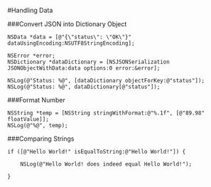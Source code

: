 #Handling Data

###Convert JSON into Dictionary Object

```objc
NSData *data = [@"{\"status\": \"OK\"}" dataUsingEncoding:NSUTF8StringEncoding];

NSError *error;
NSDictionary *dataDictionary = [NSJSONSerialization JSONObjectWithData:data options:0 error:&error];

NSLog(@"Status: %@", [dataDictionary objectForKey:@"status"]);
NSLog(@"Status: %@", dataDictionary[@"status"]);
```

###Format Number

```objc
NSString *temp = [NSString stringWithFormat:@"%.1f", [@"89.98" floatValue]];
NSLog(@"%@", temp);
```

###Comparing Strings

```objc
if ([@"Hello World!" isEqualToString:@"Hello World!"]) {

    NSLog(@"Hello World! does indeed equal Hello World!");

}
```